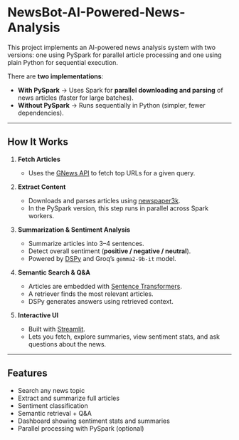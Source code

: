 # NewsBot-AI-Powered-News-Analysis
This project implements an AI-powered news analysis system with two versions: one using PySpark for parallel article processing and one using plain Python for sequential execution. 

There are **two implementations**:  
- **With PySpark** → Uses Spark for **parallel downloading and parsing** of news articles (faster for large batches).  
- **Without PySpark** → Runs sequentially in Python (simpler, fewer dependencies).  

---

##  How It Works  

1. **Fetch Articles**  
   - Uses the [GNews API](https://gnews.io/) to fetch top URLs for a given query.  

2. **Extract Content**  
   - Downloads and parses articles using [newspaper3k](https://pypi.org/project/newspaper3k/).  
   - In the PySpark version, this step runs in parallel across Spark workers.  

3. **Summarization & Sentiment Analysis**  
   - Summarize articles into 3–4 sentences.  
   - Detect overall sentiment (**positive / negative / neutral**).  
   - Powered by [DSPy](https://github.com/stanfordnlp/dspy) and Groq’s `gemma2-9b-it` model.  

4. **Semantic Search & Q&A**  
   - Articles are embedded with [Sentence Transformers](https://www.sbert.net/).  
   - A retriever finds the most relevant articles.  
   - DSPy generates answers using retrieved context.  

5. **Interactive UI**  
   - Built with [Streamlit](https://streamlit.io/).  
   - Lets you fetch, explore summaries, view sentiment stats, and ask questions about the news.  

---

##  Features  

-  Search any news topic  
-  Extract and summarize full articles  
-  Sentiment classification  
-  Semantic retrieval + Q&A  
-  Dashboard showing sentiment stats and summaries  
-  Parallel processing with PySpark (optional)  

